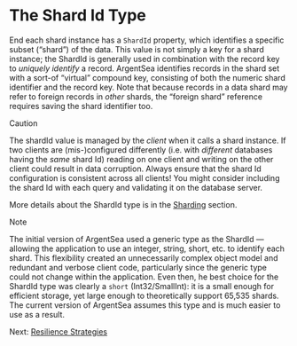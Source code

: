 # The Shard Id Type

End each shard instance has a `ShardId` property, which identifies a specific subset (“shard”) of the data. This value is not simply a key for a shard instance; the ShardId is generally used in combination with the record key to *uniquely identify* a record. ArgentSea identifies records in the shard set with a sort-of “virtual” compound key, consisting of both the numeric shard identifier and the record key. Note that because records in a data shard may refer to foreign records in *other* shards, the “foreign shard” reference requires saving the shard identifier too.


> [!CAUTION]
> The shardId value is managed by the *client* when it calls a shard instance. If two clients are (mis-)configured differently (i.e. with *different* databases having the *same* shard Id) reading on one client and writing on the other client could result in data corruption. Always ensure that the shard Id configuration is consistent across all clients! You might consider including the shard Id with each query and validating it on the database server.

More details about the ShardId type is in the [Sharding](../sharding/sharding.md) section.

> [!NOTE]
> The initial version of ArgentSea used a generic type as the ShardId — allowing the application to use an integer, string, short, etc. to identify each shard. This flexibility created an unnecessarily complex object model and redundant and verbose client code, particularly since the generic type could not change within the application.
> Even then, he best choice for the ShardId type was clearly a `short` (Int32/SmallInt): it is a small enough for efficient storage, yet large enough to theoretically support 65,535 shards.
> The current version of ArgentSea assumes this type and is much easier to use as a result.

Next: [Resilience Strategies](resilience.md)
